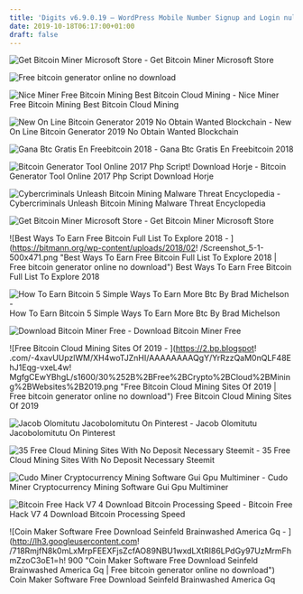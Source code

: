 ```yaml
---
title: 'Digits v6.9.0.19 – WordPress Mobile Number Signup and Login nulled'
date: 2019-10-18T06:17:00+01:00
draft: false
---
```


![Get Bitcoin Miner Microsoft Store - ](https://store-images.s-microsoft.com/image/apps.5721.9007199266486573.99ee0653-9a4d-413c-9c66-211e52bdcf3f.f62cf0b6-524f-4d7f-919f-9dbddb24addc?w=672&h=378&q=80&mode=letterbox&background=%23FFE4E4E4&format=jpg "Get Bitcoin Miner Microsoft Store | Free bitcoin generator online no download") Get Bitcoin Miner Microsoft Store

![Free bitcoin generator online no download](https://d33wubrfki0l68.cloudfront.net/ad52badfc2029649c0fd961e709ebd2c193bbf41/484cd/wp-content/uploads/sites/2/2019/03/settings-screenshot.png "Free bitcoin generator online no download") 

![Nice Miner Free Bitcoin Mining Best Bitcoin Cloud Mining - ](https://nice-miner.com/assets/frontend/images/srvcsinrimg.png "Nice Miner Free Bitcoin Mining Best !   Bitcoin Cloud Mining | Free bitcoin generator online no download") Nice Miner Free Bitcoin Mining Best Bitcoin Cloud Mining

![New On Line Bitcoin Generator 2019 No Obtain Wanted Blockchain - ](https://upcrypto.org/wp-content/uploads/2019/05/new-online-bitcoin-generator-2019-no-download-needed.jpg "New On Line Bitcoin Generator 2019 No Obtain Wanted Blockchain | Free bitcoin generator online no download") New On Line Bitcoin Generator 2019 No Obtain Wanted Blockchain

![Gana Btc Gratis En Freebitcoin 2018 - ](https://i.ytimg.com/vi/gDqkvC5Tomc/maxresdefault.jpg "Gana Btc Gratis En Freebitcoin 2018 | Free bitcoin generator online no download") Gana Btc Gratis En Freebitcoin 2018

![Bitcoin Generator Tool Online 2017 Php Script!    Download Horje - ](http://im.horje.com/7/1/upload/6051.jpg "Bitcoin Generator Tool Online 2017 !   Php Script Download Horje | Free bitcoin generator online no download") Bitcoin Generator Tool Online 2017 Php Script Download Horje

![Cybercriminals Unleash Bitcoin Mining Malware Threat Encyclopedia - ](https://documents.trendmicro.com/assets/dumpimages/0211201192521.jpeg "Cybercriminals Unleash Bitcoin Mining Malware Threat Encyclopedia | Free bitcoin generator online no download") Cybercriminals Unleash Bitcoin Mining Malware Threat Encyclopedia

![Get Bitcoin Miner Microsoft Store - ](https://store-images.s-microsoft.com/image/apps.26756.9007199266486573.b0f30ab3-55ec-49ba-acf9-92c8a0569ae6.0bfda0ee-a2e5-4764-b6f3-d36a51fd9ddf "Get Bitcoin Miner Microsoft Store | Free bitcoin generator online no download") Get Bitcoin Miner Microsoft Store

![Best Ways To Earn Free Bitcoin Full List To Explore 2018 - ](https://bitmann.org/wp-content/uploads/2018/02!   /Screenshot_5-1-500x471.png "Best Ways To Earn Free Bitcoin Full List To Explore 2018 | Free bitcoin generator online no download") Best Ways To Earn Free Bitcoin Full List To Explore 2018

![How To Earn Bitcoin 5 Simple Ways To Earn More Btc By Brad Michelson - ](https://hackernoon.com/drafts/hn2v31fx.png "How To Earn Bitcoin 5 Simple Ways To Earn More Btc By Brad Michelson | Free bitcoin generator online no download") How To Earn Bitcoin 5 Simple Ways To Earn More Btc By Brad Michelson

![Download Bitcoin Miner Free - ](http://i1.ytimg.com/vi/ze8EL-ZUcFI/maxresdefault.jpg "Download Bitcoin Miner Free | Free bitcoin generator online no download") Download Bitcoin Miner Free

![Free Bitcoin Cloud Mining Sites Of 2019 - ](https://2.bp.blogspot!   .com/-4xavUUpzlWM/XH4woTJZnHI/AAAAAAAAQgY/YrRzzQaM0nQLF48EhJ1Eqg-vxeL4w!   MgfgCEwYBhgL/s1600/30%252B%2BFree%2BCrypto%2BCloud%2BMining%2BWebsites%2B2019.png "Free Bitcoin Cloud Mining Sites Of 2019 | Free bitcoin generator online no download") Free Bitcoin Cloud Mining Sites Of 2019

![Jacob Olomitutu Jacobolomitutu On Pinterest - ](https://i.pinimg.com/236x/87/49/7b/87497be5d911a7ef2a6402858b3008a3--money-generator-hack-tool.jpg "Jacob Olomitutu Jacobolomitutu On Pinterest | Free bitcoin generator online no download") Jacob Olomitutu Jacobolomitutu On Pinterest

![35 Free Cloud Mining Sites With No Deposit Necessary Steemit - ](https://steemitimages.com/DQmeySFUhL95YbAjHQqEy8MFsV7A9FWYkV2QJWu8Kh53nd5/Screenshot_20180224-195205.png "35 Free Cloud Mining Sites With No Deposit Necessary Steemit | Free bitcoin generator online n!   o download") 35 Free Cloud Mining Sites With No Deposit Necessary Steemit

![Cudo Miner Cryptocurrency Mining Software Gui Gpu Multiminer - ](https://d33wubrfki0l68.cloudfront.net/4f654c4286f98085e80d853cb529340ebd64207a/d6505/wp-content/uploads/sites/2/2019/03/miner-slide-1.png "Cudo Miner Cryptocurrency Mining Software Gui Gpu Multiminer | Free bitcoin generator online no download") Cudo Miner Cryptocurrency Mining Software Gui Gpu Multiminer

![Bitcoin Free Hack V7 4 Download Bitcoin Processing Speed - ](http://3.bp.blogspot.com/-BpCCQOf9_b8/UbeSXxH0UBI/AAAAAAAAAoc/Mtzu-u_aGb0/s1600/Bitcoin+hac.png "Bitcoin Free Hack V7 4 Download Bitcoin Processing Speed | Free bitcoin generator online no download") Bitcoin Free Hack V7 4 Download Bitcoin Processing Speed

![Coin Maker Software Free Download Seinfeld Brainwashed America Gq - ](http://lh3.googleusercontent.com!   /718RmjfN8k0mLxMrpFEEXFjsZcfAO89NBU1wxdLXtRl86LPdGy97UzMrmFhmZzoC3oE1=h!   900 "Coin Maker Software Free Download Seinfeld Brainwashed America Gq | Free bitcoin generator online no download") Coin Maker Software Free Download Seinfeld Brainwashed America Gq